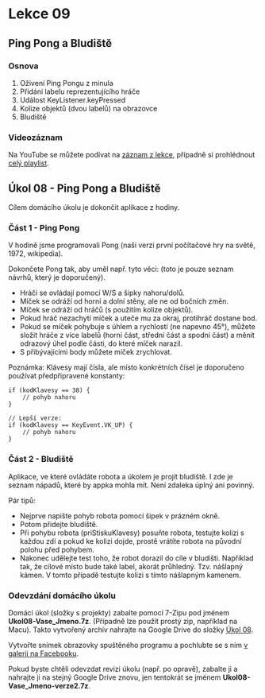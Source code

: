 Lekce 09
========

Ping Pong a Bludiště
--------------------

### Osnova

1. Oživení Ping Pongu z minula
1. Přidání labelu reprezentujícího hráče
1. Událost KeyListener.keyPressed
1. Kolize objektů (dvou labelů) na obrazovce
1. Bludiště

### Videozáznam

Na YouTube se můžete podívat na [záznam z lekce](https://www.youtube.com/watch?v=QybpXg5PAXo),
případně si prohlédnout [celý playlist](https://www.youtube.com/playlist?list=PLUVJxzuCt9AROpKl3Hu-DvdgQV-xHaoQY).

Úkol 08 - Ping Pong a Bludiště
------------------------------

Cílem domácího úkolu je dokončit aplikace z hodiny.

### Část 1 - Ping Pong

V hodině jsme programovali Pong (naši verzi první počítačové hry na světě, 1972, wikipedia).

Dokončete Pong tak, aby uměl např. tyto věci: (toto je pouze seznam návrhů, který je doporučený).

* Hráči se ovládají pomocí W/S a šipky nahoru/dolů.
* Míček se odráží od horní a dolní stěny, ale ne od bočních změn.
* Míček se odráží od hráčů (s použitím kolize objektů).
* Pokud hráč nezachytí míček a uteče mu za okraj, protihráč dostane bod.
* Pokud se míček pohybuje s úhlem a rychlostí (ne napevno 45°), můžete složit hráče z více labelů (horní část, střední
  část a spodní část) a měnit odrazový úhel podle části, do které míček narazil.
* S přibývajícími body můžete míček zrychlovat.

Poznámka: Klávesy mají čísla, ale místo konkrétních čísel je doporučeno používat předpřipravené konstanty:

    if (kodKlavesy == 38) {
        // pohyb nahoru
    }

    // Lepší verze:
    if (kodKlavesy == KeyEvent.VK_UP) {
        // pohyb nahoru
    }

### Část 2 - Bludiště

Aplikace, ve které ovládáte robota a úkolem je projít bludiště. I zde je seznam nápadů, které by appka mohla mít. Není
zdaleka úplný ani povinný.

Pár tipů:

* Nejprve napište pohyb robota pomocí šipek v prázném okně.
* Potom přidejte bludiště.
* Při pohybu robota (priStiskuKlavesy) posuňte robota, testujte kolizi s každou zdí a pokud ke kolizi dojde, prostě
  vrátíte robota na původní polohu před pohybem.
* Nakonec udělejte test toho, že robot dorazil do cíle v bludišti. Například tak, že cílové místo bude také label,
  akorát průhledný. Tzv. nášlapný kámen. V tomto případě testujte kolizi s tímto nášlapným kamenem.

### Odevzdání domácího úkolu

Domácí úkol (složky s projekty) zabalte pomocí 7-Zipu pod jménem **Ukol08-Vase_Jmeno.7z**. (Případně lze použít prostý
zip, například na Macu). Takto vytvořený archív nahrajte na Google Drive do složky
[Úkol 08](https://drive.google.com/drive/folders/1aM6dyiDmDTlszFUyfwKyBzxUkVM2okMa).

Vytvořte snímek obrazovky spuštěného programu a pochlubte se s ním
[v galerii na Facebooku](https://www.facebook.com/media/set/?set=oa.885480644993531&type=3).

Pokud byste chtěli odevzdat revizi úkolu (např. po opravě), zabalte ji a nahrajte ji na stejný Google Drive znovu, jen
tentokrát se jménem **Ukol08-Vase_Jmeno-verze2.7z**.
